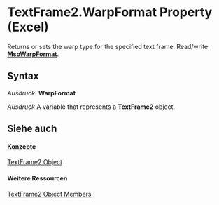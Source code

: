 
# TextFrame2.WarpFormat Property (Excel)

Returns or sets the warp type for the specified text frame. Read/write  **[MsoWarpFormat](20710bdc-981f-b61d-4be5-f8c760bb9f4c.md)**.


## Syntax

 _Ausdruck_. **WarpFormat**

 _Ausdruck_ A variable that represents a **TextFrame2** object.


## Siehe auch


#### Konzepte


[TextFrame2 Object](66ba23e5-9b15-b954-a1db-1bd19b4eb90d.md)
#### Weitere Ressourcen


[TextFrame2 Object Members](http://msdn.microsoft.com/library/04f18e2a-8a83-b077-fe38-4bb56edce5a7%28Office.15%29.aspx)